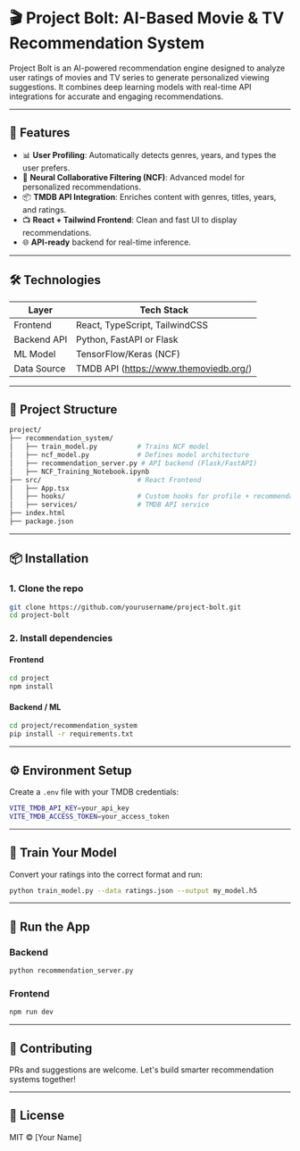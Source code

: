 # 🎬 Project Bolt: AI-Based Movie & TV Recommendation System

Project Bolt is an AI-powered recommendation engine designed to analyze user ratings of movies and TV series to generate personalized viewing suggestions. It combines deep learning models with real-time API integrations for accurate and engaging recommendations.

---

## 🚀 Features

- 📊 **User Profiling**: Automatically detects genres, years, and types the user prefers.
- 🧠 **Neural Collaborative Filtering (NCF)**: Advanced model for personalized recommendations.
- 📦 **TMDB API Integration**: Enriches content with genres, titles, years, and ratings.
- 📺 **React + Tailwind Frontend**: Clean and fast UI to display recommendations.
- 🌐 **API-ready** backend for real-time inference.

---

## 🛠️ Technologies

| Layer        | Tech Stack                            |
|--------------|----------------------------------------|
| Frontend     | React, TypeScript, TailwindCSS         |
| Backend API  | Python, FastAPI or Flask               |
| ML Model     | TensorFlow/Keras (NCF)                 |
| Data Source  | TMDB API (https://www.themoviedb.org/) |

---

## 📁 Project Structure

```bash
project/
├── recommendation_system/
│   ├── train_model.py          # Trains NCF model
│   ├── ncf_model.py            # Defines model architecture
│   ├── recommendation_server.py # API backend (Flask/FastAPI)
│   ├── NCF_Training_Notebook.ipynb
├── src/                        # React Frontend
│   ├── App.tsx
│   ├── hooks/                  # Custom hooks for profile + recommendations
│   ├── services/               # TMDB API service
├── index.html
├── package.json
```

---

## 📦 Installation

### 1. Clone the repo
```bash
git clone https://github.com/yourusername/project-bolt.git
cd project-bolt
```

### 2. Install dependencies

#### Frontend
```bash
cd project
npm install
```

#### Backend / ML
```bash
cd project/recommendation_system
pip install -r requirements.txt
```

---

## ⚙️ Environment Setup

Create a `.env` file with your TMDB credentials:

```bash
VITE_TMDB_API_KEY=your_api_key
VITE_TMDB_ACCESS_TOKEN=your_access_token
```

---

## 🧠 Train Your Model

Convert your ratings into the correct format and run:

```bash
python train_model.py --data ratings.json --output my_model.h5
```

---

## 🧪 Run the App

### Backend
```bash
python recommendation_server.py
```

### Frontend
```bash
npm run dev
```

---

## 🤝 Contributing

PRs and suggestions are welcome. Let's build smarter recommendation systems together!

---

## 📜 License

MIT © [Your Name]
